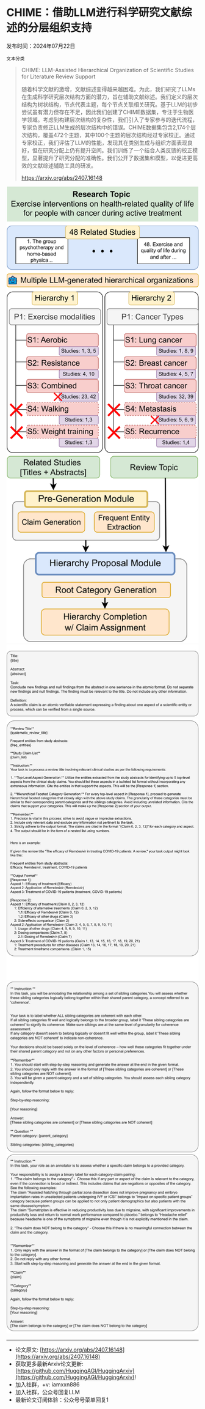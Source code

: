 # CHIME：借助LLM进行科学研究文献综述的分层组织支持
发布时间：2024年07月22日

`文本分类`
> CHIME: LLM-Assisted Hierarchical Organization of Scientific Studies for Literature Review Support
>
> 随着科学文献的激增，文献综述变得越来越困难。为此，我们研究了LLMs在生成科学研究层次结构方面的潜力，旨在辅助文献综述。我们定义的层次结构为树状结构，节点代表主题，每个节点关联相关研究。基于LLM的初步尝试虽有潜力但存在不足，因此我们创建了CHIME数据集，专注于生物医学领域。考虑到构建层次结构的复杂性，我们引入了专家参与的迭代流程，专家负责修正LLM生成的层次结构中的错误。CHIME数据集包含2,174个层次结构，覆盖472个主题，其中100个主题的层次结构经过专家校正。通过专家校正，我们评估了LLM的性能，发现其在类别生成与组织方面表现良好，但在研究分配上仍有提升空间。我们训练了一个结合人类反馈的校正模型，显著提升了研究分配的准确性。我们公开了数据集和模型，以促进更高效的文献综述辅助工具的研发。
>
> https://arxiv.org/abs/2407.16148

![](https://raw.githubusercontent.com/HuggingAGI/HuggingArxiv/main/paper_images/2407.16148/x1.png)
![](https://raw.githubusercontent.com/HuggingAGI/HuggingArxiv/main/paper_images/2407.16148/x2.png)
![](https://raw.githubusercontent.com/HuggingAGI/HuggingArxiv/main/paper_images/2407.16148/x3.png)
![](https://raw.githubusercontent.com/HuggingAGI/HuggingArxiv/main/paper_images/2407.16148/x4.png)
![](https://raw.githubusercontent.com/HuggingAGI/HuggingArxiv/main/paper_images/2407.16148/x5.png)
![](https://raw.githubusercontent.com/HuggingAGI/HuggingArxiv/main/paper_images/2407.16148/x6.png)

<hr />

- 论文原文: [https://arxiv.org/abs/2407.16148](https://arxiv.org/abs/2407.16148)
- 获取更多最新Arxiv论文更新: [https://github.com/HuggingAGI/HuggingArxiv](https://github.com/HuggingAGI/HuggingArxiv)!
- 加入社群，+v: iamxxn886
- 加入社群，公众号回复LLM
- 最新论文订阅体验：公众号号菜单回复1
